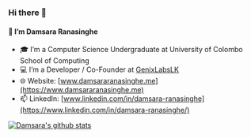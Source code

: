 ### Hi there 👋

#### 👨  I’m Damsara Ranasinghe

- 🎓  I’m a Computer Science Undergraduate at University of Colombo School of Computing
- 💻  I’m a Developer / Co-Founder at [GenixLabsLK](https://genixlabslk.com/)
- 🌐  Website: [www.damsararanasinghe.me](https://www.damsararanasinghe.me)
- 📫  LinkedIn: [www.linkedin.com/in/damsara-ranasinghe](https://www.linkedin.com/in/damsara-ranasinghe/)

[![Damsara's github stats](https://github-readme-stats.vercel.app/api?username=damsarar&hide=issues)](https://github.com/anuraghazra/github-readme-stats)
